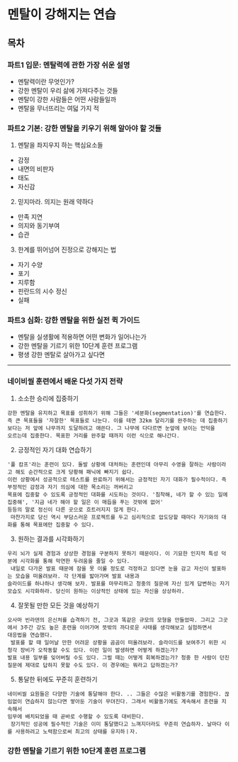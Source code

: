 # 멘탈이 강해지는 연습
## 목차
### 파트1 입문: 멘탈력에 관한 가장 쉬운 설명
- 멘탈력이란 무엇인가?
- 강한 멘탈이 우리 삶에 가져다주는 것들
- 멘탈이 강한 사람들은 어떤 사람들일까
- 멘탈을 무너뜨리는 여덟 가지 적
### 파트2 기본: 강한 멘탈을 키우기 위해 알아야 할 것들
1. 멘탈을 좌지우지 하는 핵심요소들
- 감정
- 내면의 비판자
- 태도
- 자신감
2. 믿지마라. 의지는 원래 약하다
- 만족 지연
- 의지와 동기부여
- 습관
3. 한계를 뛰어넘어 진정으로 강해지는 법
- 자기 수양
- 포기
- 지루함
- 핀란드의 시수 정신
- 실패
### 파트3 심화: 강한 멘탈을 위한 실전 퀵 가이드
- 멘탈을 실생활에 적용하면 어떤 변화가 일어나는가
- 강한 멘탈을 기르기 위한 10단계 훈련 프로그램
- 평생 강한 멘탈로 살아가고 싶다면

---

### 네이비씰 훈련에서 배운 다섯 가지 전략
1. 소소한 승리에 집중하기
```
강한 멘탈을 유지하고 목표를 성취하기 위해 그들은 '세분화(segmentation)'를 연습한다.
즉 큰 목표들을 '자잘한' 목표들로 나눈다. 이를 테면 32km 달리기를 완주하는 데 집중하기
보다는 저 앞에 나무까지 도달하려고 애쓴다. 그 나무에 다다르면 눈앞에 보이는 언덕을
오르는데 집중한다. 목표한 거리를 완주할 때까지 이런 식으로 해나간다.
```
2. 긍정적인 자기 대화 연습하기
```
'풀 캄프'라는 훈련이 있다. 돌발 상황에 대처하는 훈련인데 아무리 수영을 잘하는 사람이라고 해도 순간적으로 크게 당황해 패닉에 빠지기 쉽다.
이런 상황에서 성공적으로 테스트를 완료하기 위해서는 긍정적인 자기 대화가 필수적이다. 즉 부정적인 감정과 자기 의심에 대한 목소리는 꺼버리고
목표에 집중할 수 있도록 긍정적인 대화를 시도하는 것이다. '침착해, 네가 할 수 있는 일에 집중해', '지금 네가 해야 할 일은 이 매듭을 푸는 것밖에 없어'
등등의 말로 정신이 다른 곳으로 흐트러지지 않게 한다.
 마찬가지로 당신 역시 부담스러운 프로젝트를 두고 심리적으로 압도당할 때마다 자기와의 대화를 통해 목표에만 집중할 수 있다.
```
3. 원하는 결과를 시각화하기
```
우리 뇌가 실제 경험과 상상한 경험을 구분하지 못하기 때문이다. 이 기묘한 인지적 특성 덕분에 시각화를 통해 막연한 두려움을 줄일 수 있다.
 내일로 다가온 발표 때문에 잠을 못 이룰 정도로 걱정하고 있다면 눈을 감고 자신이 발표하는 모습을 떠올려보라. 각 단계를 밟아가며 발표 내용과
슬라이드를 하나하나 생각해 보자. 발표를 마무리하고 청중의 질문에 자신 있게 답변하는 자기 모습도 시각화하라. 당신이 원하는 이상적인 상태에 있는 자신을 상상하라.
```
4. 잘못될 만한 모든 것을 예상하기
```
오사마 빈라덴의 은신처를 습격하기 전, 그곳과 똑같은 규모의 모형을 만들었따. 그리고 그곳에서 3주간 강도 높은 훈련을 이어가며 뜻밖의 까다로운 사태를 생각해보고 실험하면서
대응법을 연습했다.
 발표를 할 때 일어날 만한 어려운 상황을 곰곰이 떠올려보라. 슬라이드를 보여주기 위한 시청각 장비가 오작동할 수도 있다. 이런 일이 발생하면 어떻게 하겠는가?
발표 내용 일부를 잊어버릴 수도 있다. 그럴 때는 어떻게 회복하겠는가? 청중 한 사람이 던진 질문에 제대로 답하지 못할 수도 있다. 이 경우에는 뭐라고 답하겠는가?
```

5. 통달한 뒤에도 꾸준히 훈련하기
```
네이비씰 요원들은 다양한 기술에 통달해야 한다. .. 그들은 수많은 비활동기를 경험한다. 끊임없이 연습하지 않는다면 쌓아둔 기술이 무뎌진다. 그래서 비활동기에도 계속해서 훈련을 지속해서
임무에 배치되었을 때 곧바로 수행할 수 있도록 대비한다.
 장기적인 성공에 필수적인 기술은 이미 통달했다고 느껴지더라도 꾸준히 연습하자. 날마다 이를 사용하려고 노력함으로써 최고의 상태를 유지하ㅣ자.
```


### 강한 멘탈을 기르기 위한 10단계 훈련 프로그램

